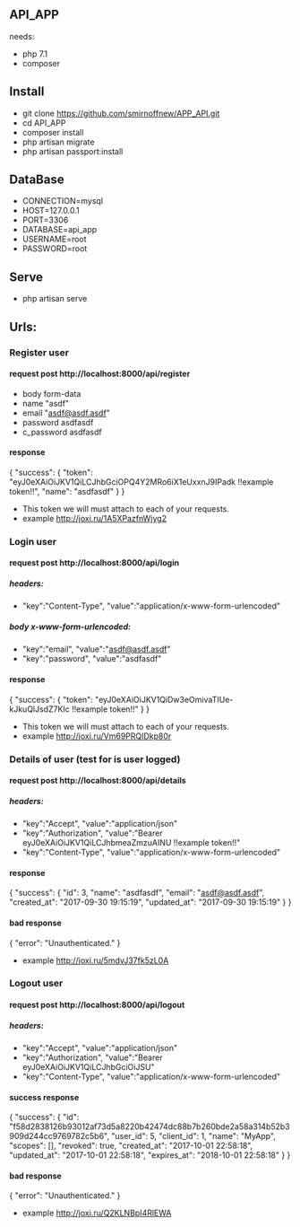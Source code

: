 ## API_APP

needs:
- php 7.1
- composer

## Install
- git clone https://github.com/smirnoffnew/APP_API.git
- cd API_APP
- composer install
- php artisan migrate
- php artisan passport:install

## DataBase
- CONNECTION=mysql
- HOST=127.0.0.1
- PORT=3306
- DATABASE=api_app
- USERNAME=root
- PASSWORD=root

## Serve
- php artisan serve

## Urls:

### Register user

#### request post http://localhost:8000/api/register
- body form-data 
- name "asdf"
- email "asdf@asdf.asdf"
- password asdfasdf
- c_password asdfasdf

#### response 
{
    "success": {
        "token": "eyJ0eXAiOiJKV1QiLCJhbGciOPQ4Y2MRo6iX1eUxxnJ9IPadk !!example token!!",
        "name": "asdfasdf"
    }
}
- This token we will must attach to each of your requests.
- example http://joxi.ru/1A5XPazfnWjyg2


### Login user

#### request post http://localhost:8000/api/login

##### headers:
- "key":"Content-Type", "value":"application/x-www-form-urlencoded"

##### body x-www-form-urlencoded:
- "key":"email",  "value":"asdf@asdf.asdf"
- "key":"password",  "value":"asdfasdf"

#### response 
{
    "success": {
        "token": "eyJ0eXAiOiJKV1QiDw3eOmivaTIUe-kJkuQlJsdZ7KIc !!example token!!"
    }
}
- This token we will must attach to each of your requests.
- example http://joxi.ru/Vm69PRQIDkp80r


### Details of user  (test for is user logged)

#### request post http://localhost:8000/api/details

##### headers:
- "key":"Accept", "value":"application/json"
- "key":"Authorization", "value":"Bearer eyJ0eXAiOiJKV1QiLCJhbmeaZmzuAINU !!example token!!"
- "key":"Content-Type", "value":"application/x-www-form-urlencoded"

#### response 
{
    "success": {
        "id": 3,
        "name": "asdfasdf",
        "email": "asdf@asdf.asdf",
        "created_at": "2017-09-30 19:15:19",
        "updated_at": "2017-09-30 19:15:19"
    }
}

#### bad response 
{
    "error": "Unauthenticated."
}
- example http://joxi.ru/5mdvJ37fk5zL0A


### Logout user

#### request post http://localhost:8000/api/logout

##### headers:
- "key":"Accept", "value":"application/json"
- "key":"Authorization", "value":"Bearer eyJ0eXAiOiJKV1QiLCJhbGciOiJSU"
- "key":"Content-Type", "value":"application/x-www-form-urlencoded"

#### success response 
{
    "success": {
        "id": "f58d2838126b93012af73d5a8220b42474dc88b7b260bde2a58a314b52b3909d244cc9769782c5b6",
        "user_id": 5,
        "client_id": 1,
        "name": "MyApp",
        "scopes": [],
        "revoked": true,
        "created_at": "2017-10-01 22:58:18",
        "updated_at": "2017-10-01 22:58:18",
        "expires_at": "2018-10-01 22:58:18"
    }
}

#### bad response 
{
    "error": "Unauthenticated."
}
- example http://joxi.ru/Q2KLNBpI4RlEWA
